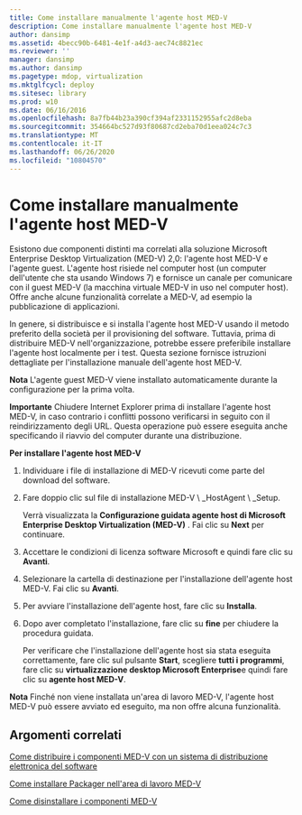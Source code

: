 ```yaml
---
title: Come installare manualmente l'agente host MED-V
description: Come installare manualmente l'agente host MED-V
author: dansimp
ms.assetid: 4becc90b-6481-4e1f-a4d3-aec74c8821ec
ms.reviewer: ''
manager: dansimp
ms.author: dansimp
ms.pagetype: mdop, virtualization
ms.mktglfcycl: deploy
ms.sitesec: library
ms.prod: w10
ms.date: 06/16/2016
ms.openlocfilehash: 8a7fb44b23a390cf394af2331152955afc2d8eba
ms.sourcegitcommit: 354664bc527d93f80687cd2eba70d1eea024c7c3
ms.translationtype: MT
ms.contentlocale: it-IT
ms.lasthandoff: 06/26/2020
ms.locfileid: "10804570"
---
```

# Come installare manualmente l'agente host MED-V


Esistono due componenti distinti ma correlati alla soluzione Microsoft Enterprise Desktop Virtualization (MED-V) 2,0: l'agente host MED-V e l'agente guest. L'agente host risiede nel computer host (un computer dell'utente che sta usando Windows 7) e fornisce un canale per comunicare con il guest MED-V (la macchina virtuale MED-V in uso nel computer host). Offre anche alcune funzionalità correlate a MED-V, ad esempio la pubblicazione di applicazioni.

In genere, si distribuisce e si installa l'agente host MED-V usando il metodo preferito della società per il provisioning del software. Tuttavia, prima di distribuire MED-V nell'organizzazione, potrebbe essere preferibile installare l'agente host localmente per i test. Questa sezione fornisce istruzioni dettagliate per l'installazione manuale dell'agente host MED-V.

**Nota**  L'agente guest MED-V viene installato automaticamente durante la configurazione per la prima volta.

 

**Importante**  Chiudere Internet Explorer prima di installare l'agente host MED-V, in caso contrario i conflitti possono verificarsi in seguito con il reindirizzamento degli URL. Questa operazione può essere eseguita anche specificando il riavvio del computer durante una distribuzione.

 

**Per installare l'agente host MED-V**

1.  Individuare i file di installazione di MED-V ricevuti come parte del download del software.

2.  Fare doppio clic sul file di installazione MED-V \ _HostAgent \ _Setup.

    Verrà visualizzata la **Configurazione guidata agente host di Microsoft Enterprise Desktop Virtualization (MED-V)** . Fai clic su **Next** per continuare.

3.  Accettare le condizioni di licenza software Microsoft e quindi fare clic su **Avanti**.

4.  Selezionare la cartella di destinazione per l'installazione dell'agente host MED-V. Fai clic su **Avanti**.

5.  Per avviare l'installazione dell'agente host, fare clic su **Installa**.

6.  Dopo aver completato l'installazione, fare clic su **fine** per chiudere la procedura guidata.

    Per verificare che l'installazione dell'agente host sia stata eseguita correttamente, fare clic sul pulsante **Start**, scegliere **tutti i programmi**, fare clic su **virtualizzazione desktop Microsoft Enterprise**e quindi fare clic su **agente host MED-V**.

**Nota**  Finché non viene installata un'area di lavoro MED-V, l'agente host MED-V può essere avviato ed eseguito, ma non offre alcuna funzionalità.

 

## Argomenti correlati


[Come distribuire i componenti MED-V con un sistema di distribuzione elettronica del software](how-to-deploy-the-med-v-components-through-an-electronic-software-distribution-system.md)

[Come installare Packager nell'area di lavoro MED-V](how-to-install-the-med-v-workspace-packager.md)

[Come disinstallare i componenti MED-V](how-to-uninstall-the-med-v-components.md)

 

 





